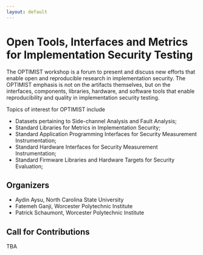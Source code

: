 ```yaml
---
layout: default
---
```


# Open Tools, Interfaces and Metrics for Implementation Security Testing

The OPTIMIST workshop is a forum to present and discuss new efforts
that enable open and reproducible research in implementation
security. The OPTIMIST emphasis is not on the artifacts themselves,
but on the interfaces, components, libraries, hardware, and software
tools that enable reproducibility and quality in implementation
security testing.

Topics of interest for OPTIMIST include

* Datasets pertaining to Side-channel Analysis and Fault Analysis;
* Standard Libraries for Metrics in Implementation Security;
* Standard Application Programming Interfaces for Security Measurement Instrumentation;
* Standard Hardware Interfaces for Security Measurement Instrumentation;
* Standard Firmware Libraries and Hardware Targets for Security Evaluation;

## Organizers

* Aydin Aysu, North Carolina State University
* Fatemeh Ganji, Worcester Polytechnic Institute
* Patrick Schaumont, Worcester Polytechnic Institute

## Call for Contributions

TBA
